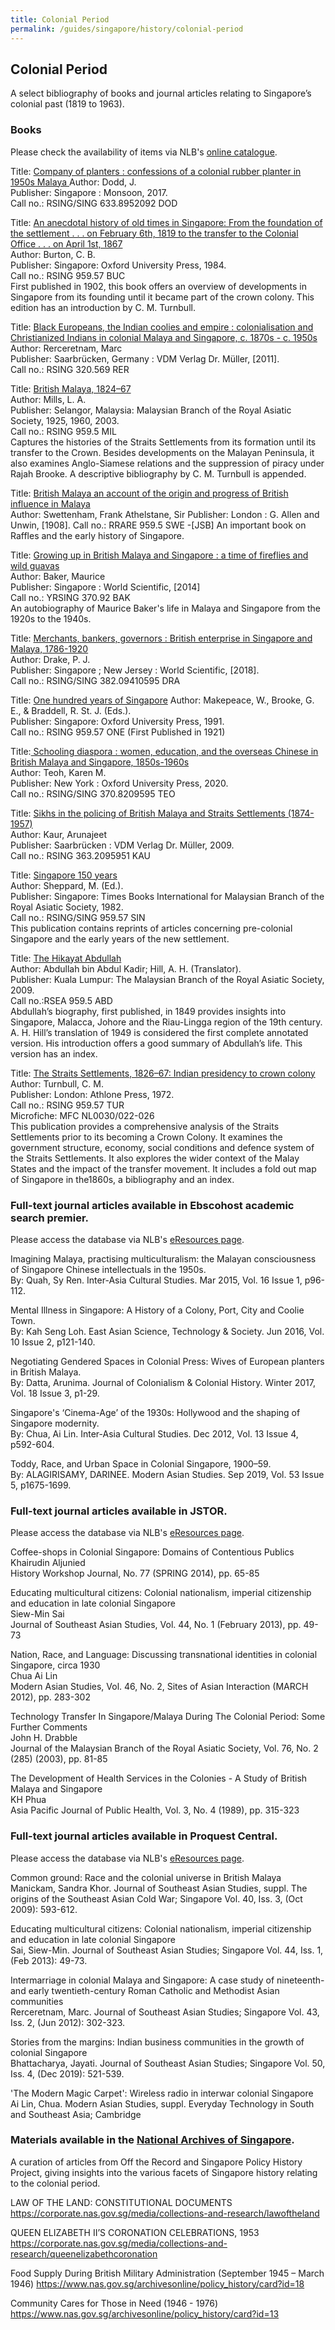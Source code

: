 ```yaml
---
title: Colonial Period
permalink: /guides/singapore/history/colonial-period
---
```

## Colonial Period

A select bibliography of books and journal articles relating to Singapore’s colonial past (1819 to 1963).

### **Books**
Please check the availability of items via NLB's [online catalogue](https://catalogue.nlb.gov.sg).

Title: [ Company of planters : confessions of a colonial rubber planter in 1950s Malaya ](https://eservice.nlb.gov.sg/item_holding_s.aspx?bid=202970275)
Author:  Dodd, J.  
Publisher: Singapore : Monsoon, 2017.  
Call no.: RSING/SING 633.8952092 DOD


Title: [An anecdotal history of old times in Singapore: From the foundation of the settlement . . . on February 6th, 1819 to the transfer to the Colonial Office . . . on April 1st, 1867  ](https://eservice.nlb.gov.sg/item_holding_s.aspx?bid=4082239)  
Author:  Burton, C. B.  
Publisher: Singapore: Oxford University Press, 1984.  
Call no.: RSING 959.57 BUC  
First published in 1902, this book offers an overview of developments in Singapore from its founding until it became part of the crown colony. This edition has an introduction by C. M. Turnbull.


Title: [Black Europeans, the Indian coolies and empire : colonialisation and Christianized Indians in colonial Malaya and Singapore, c. 1870s - c. 1950s  ](https://eservice.nlb.gov.sg/item_holding_s.aspx?bid=200145075)  
Author: Rerceretnam, Marc  
Publisher: Saarbrücken, Germany : VDM Verlag Dr. Müller, [2011].  
Call no.: RSING 320.569 RER


Title: [British Malaya, 1824–67](https://eservice.nlb.gov.sg/item_holding_s.aspx?bid=12383101)  
Author: Mills, L. A.  
Publisher: Selangor, Malaysia: Malaysian Branch of the Royal Asiatic Society, 1925, 1960, 2003.  
Call no.: RSING 959.5 MIL  
Captures the histories of the Straits Settlements from its formation until its transfer to the Crown. Besides developments on the Malayan Peninsula, it also examines Anglo-Siamese relations and the suppression of piracy under Rajah Brooke. A descriptive bibliography by C. M. Turnbull is appended.


Title: [British Malaya an account of the origin and progress of British influence in Malaya](https://eservice.nlb.gov.sg/item_holding_s.aspx?bid=202714092)  
Author: Swettenham, Frank Athelstane, Sir 
Publisher: London : G. Allen and Unwin, [1908]. 
Call no.: RRARE 959.5 SWE -[JSB] 
An important book on Raffles and the early history of Singapore.


Title: [Growing up in British Malaya and Singapore : a time of fireflies and wild guavas](https://eservice.nlb.gov.sg/item_holding_s.aspx?bid=200760806)  
Author: Baker, Maurice  
Publisher: Singapore : World Scientific, [2014]  
Call no.: YRSING 370.92 BAK  
An autobiography of Maurice Baker's life in Malaya and Singapore from the 1920s to the 1940s.


Title: [Merchants, bankers, governors : British enterprise in Singapore and Malaya, 1786-1920](https://eservice.nlb.gov.sg/item_holding_s.aspx?bid=202970593)  
Author: Drake, P. J.  
Publisher: Singapore ; New Jersey : World Scientific, [2018].  
Call no.: RSING/SING 382.09410595 DRA


Title: [One hundred years of Singapore](https://eservice.nlb.gov.sg/item_holding_s.aspx?bid=6203718) 
Author: Makepeace, W., Brooke, G. E., & Braddell, R. St. J. (Eds.).  
Publisher: Singapore: Oxford University Press, 1991.  
Call no.: RSING 959.57 ONE (First Published in 1921)


Title:[ Schooling diaspora : women, education, and the overseas Chinese in British Malaya and Singapore, 1850s-1960s](https://eservice.nlb.gov.sg/item_holding_s.aspx?bid=204470682)  
Author: Teoh, Karen M.  
Publisher: New York : Oxford University Press, 2020.  
Call no.: RSING/SING 370.8209595 TEO


Title: [Sikhs in the policing of British Malaya and Straits Settlements (1874-1957) ](https://eservice.nlb.gov.sg/item_holding_s.aspx?bid=13180345)  
Author: Kaur, Arunajeet  
Publisher: Saarbrücken : VDM Verlag Dr. Müller, 2009.  
Call no.: RSING 363.2095951 KAU 



Title: [Singapore 150 years](https://eservice.nlb.gov.sg/item_holding_s.aspx?bid=4080128)  
Author: Sheppard, M. (Ed.).  
Publisher: Singapore: Times Books International for Malaysian Branch of the Royal Asiatic Society, 1982.  
Call no.: RSING/SING 959.57 SIN  
This publication contains reprints of articles concerning pre-colonial Singapore and the early years of the new settlement.


Title: [The Hikayat Abdullah](https://eservice.nlb.gov.sg/item_holding_s.aspx?bid=13606908)  
Author: Abdullah bin Abdul Kadir; Hill, A. H. (Translator).  
Publisher: Kuala Lumpur: The Malaysian Branch of the Royal Asiatic Society, 2009.  
Call no.:RSEA 959.5 ABD  
Abdullah’s biography, first published, in 1849 provides insights into Singapore, Malacca, Johore and the Riau-Lingga region of the 19th century. A. H. Hill’s translation of 1949 is considered the first complete annotated version. His introduction offers a good summary of Abdullah’s life. This version has an index.


Title: [The Straits Settlements, 1826–67: Indian presidency to crown colony](https://eservice.nlb.gov.sg/item_holding_s.aspx?bid=4132712)  
Author: Turnbull, C. M.  
Publisher: London: Athlone Press, 1972.  
Call no.: RSING 959.57 TUR  
Microfiche: MFC NL0030/022-026  
This publication provides a comprehensive analysis of the Straits Settlements prior to its becoming a Crown Colony. It examines the government structure, economy, social conditions and defence system of the Straits Settlements. It also explores the wider context of the Malay States and the impact of the transfer movement. It includes a fold out map of Singapore in the1860s, a bibliography and an index.


### Full-text journal articles available in **Ebscohost academic search premier**.
Please access the database via NLB's [eResources page](https://eresources.nlb.gov.sg/main/Browse?startsWith=E). 

Imagining Malaya, practising multiculturalism: the Malayan consciousness of Singapore Chinese intellectuals in the 1950s.  
By: Quah, Sy Ren. Inter-Asia Cultural Studies. Mar 2015, Vol. 16 Issue 1, p96-112.


Mental Illness in Singapore: A History of a Colony, Port, City and Coolie Town.            
By: Kah Seng Loh. East Asian Science, Technology & Society. Jun 2016, Vol. 10 Issue 2, p121-140.


Negotiating Gendered Spaces in Colonial Press: Wives of European planters in British Malaya.  
By: Datta, Arunima. Journal of Colonialism & Colonial History. Winter 2017, Vol. 18 Issue 3, p1-29.


Singapore's ‘Cinema-Age’ of the 1930s: Hollywood and the shaping of Singapore modernity.  
By: Chua, Ai Lin. Inter-Asia Cultural Studies. Dec 2012, Vol. 13 Issue 4, p592-604.


Toddy, Race, and Urban Space in Colonial Singapore, 1900–59.  
By: ALAGIRISAMY, DARINEE. Modern Asian Studies. Sep 2019, Vol. 53 Issue 5, p1675-1699.

### Full-text journal articles available in **JSTOR**.
Please access the database via NLB's [eResources page](https://eresources.nlb.gov.sg/main/Browse?startsWith=J).

Coffee-shops in Colonial Singapore: Domains of Contentious Publics  
Khairudin Aljunied  
History Workshop Journal, No. 77 (SPRING 2014), pp. 65-85


Educating multicultural citizens: Colonial nationalism, imperial citizenship and education in late colonial Singapore  
Siew-Min Sai  
Journal of Southeast Asian Studies, Vol. 44, No. 1 (February 2013), pp. 49-73


Nation, Race, and Language: Discussing transnational identities in colonial Singapore, circa 1930  
Chua Ai Lin  
Modern Asian Studies, Vol. 46, No. 2, Sites of Asian Interaction (MARCH 2012), pp. 283-302


Technology Transfer In Singapore/Malaya During The Colonial Period: Some Further Comments  
John H. Drabble  
Journal of the Malaysian Branch of the Royal Asiatic Society, Vol. 76, No. 2 (285) (2003), pp. 81-85


The Development of Health Services in the Colonies - A Study of British Malaya and Singapore  
KH Phua  
Asia Pacific Journal of Public Health, Vol. 3, No. 4 (1989), pp. 315-323


### Full-text journal articles available in **Proquest Central**.
Please access the database via NLB's [eResources page](https://eresources.nlb.gov.sg/main/Browse?startsWith=P).

Common ground: Race and the colonial universe in British Malaya  
Manickam, Sandra Khor. Journal of Southeast Asian Studies, suppl. The origins of the Southeast Asian Cold War; Singapore Vol. 40, Iss. 3,  (Oct 2009): 593-612.


Educating multicultural citizens: Colonial nationalism, imperial citizenship and education in late colonial Singapore  
Sai, Siew-Min. Journal of Southeast Asian Studies; Singapore Vol. 44, Iss. 1,  (Feb 2013): 49-73.


Intermarriage in colonial Malaya and Singapore: A case study of nineteenth- and early twentieth-century Roman Catholic and Methodist Asian communities    
Rerceretnam, Marc. Journal of Southeast Asian Studies; Singapore Vol. 43, Iss. 2,  (Jun 2012): 302-323.

Stories from the margins: Indian business communities in the growth of colonial Singapore  
Bhattacharya, Jayati. Journal of Southeast Asian Studies; Singapore Vol. 50, Iss. 4,  (Dec 2019): 521-539.


'The Modern Magic Carpet': Wireless radio in interwar colonial Singapore  
Ai Lin, Chua. Modern Asian Studies, suppl. Everyday Technology in South and Southeast Asia; Cambridge 

### Materials available in the [National Archives of Singapore](https://www.nas.gov.sg/archivesonline/).


A curation of articles from Off the Record and Singapore Policy History Project, giving insights into the various facets of Singapore history relating to the colonial period.

LAW OF THE LAND: CONSTITUTIONAL DOCUMENTS
<https://corporate.nas.gov.sg/media/collections-and-research/lawoftheland>

QUEEN ELIZABETH II’S CORONATION CELEBRATIONS, 1953
<https://corporate.nas.gov.sg/media/collections-and-research/queenelizabethcoronation>

Food Supply During British Military Administration (September 1945 – March 1946)
<https://www.nas.gov.sg/archivesonline/policy_history/card?id=18>

Community Cares for Those in Need (1946 - 1976)
<https://www.nas.gov.sg/archivesonline/policy_history/card?id=13>